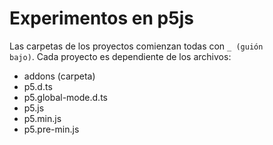 # Experimentos en p5js

Las carpetas de los proyectos comienzan todas con <code>_ (guión bajo)</code>. Cada proyecto es dependiente de los archivos:
* addons (carpeta)
* p5.d.ts
* p5.global-mode.d.ts
* p5.js
* p5.min.js
* p5.pre-min.js
